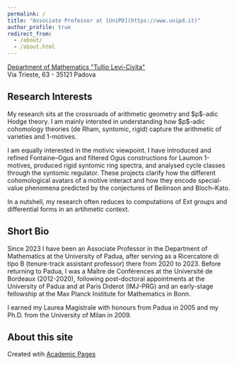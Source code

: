 ```yaml
---
permalink: /
title: "Associate Professor at [UniPD](https://www.unipd.it)"
author_profile: true
redirect_from: 
  - /about/
  - /about.html
---
```

[Department of Mathematics "Tullio Levi-Civita"](https://www.math.unipd.it/en/)  
Via Trieste, 63 - 35121 Padova


Research Interests
------
My research sits at the crossroads of arithmetic geometry and \$p\$-adic Hodge theory. I am mainly intersted in understanding how  \$p\$-adic cohomology theories (de Rham, syntomic, rigid)  capture the arithmetic of varieties and 1-motives. 

I am equally interested in the motivic viewpoint. I have introduced and refined Fontaine–Ogus and filtered Ogus constructions for Laumon 1-motives, produced rigid syntomic ring spectra, and analysed cycle classes through the syntomic regulator. These projects clarify how the different cohomological avatars of a motive interact and how they encode special-value phenomena predicted by the conjectures of Beilinson and Bloch–Kato.

In a nutshell, my research often reduces to computations of Ext groups and differential forms in an artihmetic context.

Short Bio
------
Since 2023 I have been an Associate Professor in the Department of Mathematics at the University of Padua, after serving as a Ricercatore di tipo B (tenure-track assistant professor) there from 2020 to 2023. Before returning to Padua, I was a Maître de Conférences at the Université de Bordeaux (2012-2020), following post-doctoral appointments at the University of Padua and at Paris Diderot (IMJ-PRG) and an early-stage fellowship at the Max Planck Institute for Mathematics in Bonn.

I earned my Laurea Magistrale with honours from Padua in 2005 and my Ph.D. from the University of Milan in 2009. 




About this site
------
Created wtih  [Academic Pages](https://academicpages.github.io/markdown/)
